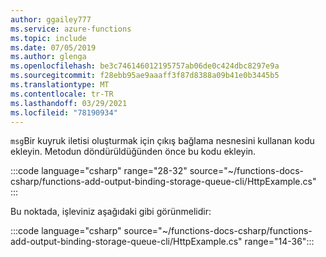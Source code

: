 ```yaml
---
author: ggailey777
ms.service: azure-functions
ms.topic: include
ms.date: 07/05/2019
ms.author: glenga
ms.openlocfilehash: be3c746146012195757ab06de0c424dbc8297e9a
ms.sourcegitcommit: f28ebb95ae9aaaff3f87d8388a09b41e0b3445b5
ms.translationtype: MT
ms.contentlocale: tr-TR
ms.lasthandoff: 03/29/2021
ms.locfileid: "78190934"
---
```

`msg`Bir kuyruk iletisi oluşturmak için çıkış bağlama nesnesini kullanan kodu ekleyin. Metodun döndürüldüğünden önce bu kodu ekleyin.

:::code language="csharp" range="28-32" source="~/functions-docs-csharp/functions-add-output-binding-storage-queue-cli/HttpExample.cs" :::

Bu noktada, işleviniz aşağıdaki gibi görünmelidir:

:::code language="csharp" source="~/functions-docs-csharp/functions-add-output-binding-storage-queue-cli/HttpExample.cs" range="14-36":::
